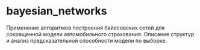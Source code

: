 # bayesian_networks
Применение алгоритмов построения байесовских сетей для сокращенной модели автомобильного страхования. Описание структур и анализ предсказательной способности модели по выборке.
